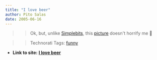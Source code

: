```yaml
---
title: "I love beer"
author: Pito Salas
date: 2005-06-16
---
```



>>

>> Ok, but, unlike [Simplebits](<http://www.simplebits.com/>), this
[picture](<http://www.rumborak.com/Accident.jpg>) doesn't horrify me 🙂

>>

>> Technorati Tags: [funny](<http://technorati.com/tag/funny>)


* **Link to site:** **[I love beer](None)**
